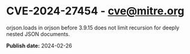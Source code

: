 # CVE-2024-27454 - cve@mitre.org

orjson.loads in orjson before 3.9.15 does not limit recursion for deeply nested JSON documents.

**Publish date:** 2024-02-26
